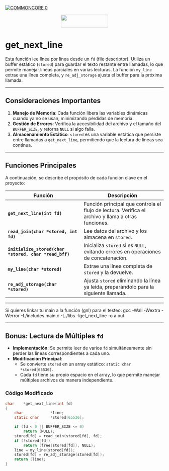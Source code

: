  [![COMMONCORE 0](https://img.shields.io/badge/%20<<%20C%20o%20m%20m%20o%20n%20C%20o%20r%20e%20-c988f9)](https://github.com/fran-byte/Cursus-42-Madrid)

<div align="center">

<a href="#"><img src="https://img.shields.io/badge/%20%20get_next_line%20%20-4682B4" style="width:150px;height:40px;"></a>

</div>

# get_next_line

Esta función lee línea por línea desde un `fd` (file descriptor). Utiliza un buffer estático (`stored`) para guardar el texto restante entre llamadas, lo que permite manejar líneas parciales en varias lecturas. La función `my_line` extrae una línea completa, y `re_adj_storage` ajusta el buffer para la próxima llamada.

---

## Consideraciones Importantes

1. **Manejo de Memoria**: Cada función libera las variables dinámicas cuando ya no se usan, minimizando pérdidas de memoria.
2. **Gestión de Errores**: Verifica la accesibilidad del archivo y el tamaño del `BUFFER_SIZE`, y retorna `NULL` si algo falla.
3. **Almacenamiento Estático**: `stored` es una variable estática que persiste entre llamadas a `get_next_line`, permitiendo que la lectura de líneas sea continua.

---

## Funciones Principales

A continuación, se describe el propósito de cada función clave en el proyecto:


| **Función**              | **Descripción**                                                                                     |
|--------------------------|-----------------------------------------------------------------------------------------------------|
| **`get_next_line(int fd)`** | Función principal que controla el flujo de lectura. Verifica el archivo y llama a otras funciones. |
| **`read_join(char *stored, int fd)`** | Lee datos del archivo y los almacena en `stored`.                                                |
| **`initialize_stored(char *stored, char *read_bff)`** | Inicializa `stored` si es `NULL`, evitando errores en operaciones de concatenación.             |
| **`my_line(char *stored)`** | Extrae una línea completa de `stored` y la devuelve.                                             |
| **`re_adj_storage(char *stored)`** | Ajusta `stored` eliminando la línea ya leída, preparándolo para la siguiente llamada.           |

---
Si quieres linkar tu main a la función (gnl) para el testeo:
gcc -Wall -Wextra -Werror -I./includes main.c -L./libs -lget_next_line -o a.out


---
## Bonus: Lectura de Múltiples `fd`

- **Implementación**: Se permite leer de varios `fd` simultáneamente sin perder las líneas correspondientes a cada uno.
- **Modificación Principal**:
  - Se convierte `stored` en un array estático: `static char *stored[65536]`.
  - Cada `fd` tiene su propio espacio en el array, lo que permite manejar múltiples archivos de manera independiente.

### Código Modificado

```c
char	*get_next_line(int fd)
{
	char			*line;
	static char		*stored[65536];

	if (fd < 0 || BUFFER_SIZE <= 0)
		return (NULL);
	stored[fd] = read_join(stored[fd], fd);
	if (!stored[fd])
		return (free(stored[fd]), NULL);
	line = my_line(stored[fd]);
	stored[fd] = re_adj_storage(stored[fd]);
	return (line);
}
```
